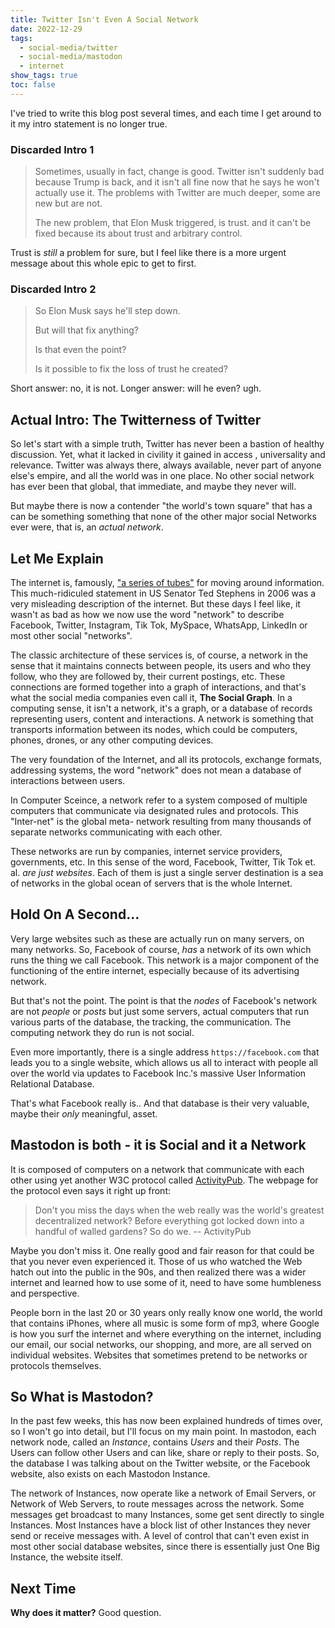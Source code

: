 ```yaml
---
title: Twitter Isn't Even A Social Network
date: 2022-12-29
tags:
  - social-media/twitter
  - social-media/mastodon
  - internet
show_tags: true
toc: false
---
```


I've tried to write this blog post several times, and each time I get around to it my intro statement is no longer true.


### Discarded Intro 1

> Sometimes, usually in fact, change is good. Twitter isn't suddenly bad because Trump is back, and it isn't all fine now that he says he won't actually use it. 
> The problems with Twitter are much deeper, some are new but are not. 
> 
> The new problem, that Elon Musk triggered, is trust. and it can't be fixed because its about trust and arbitrary control. 

Trust is *still* a problem for sure, but I feel like there is a more urgent message about this whole epic to get to first.

### Discarded Intro 2

>So Elon Musk says he'll step down. 
> 
>But will that fix anything? 
>
>Is that even the point? 
>
>Is it possible to fix the loss of trust he created? 

Short answer: no, it is not. Longer answer: will he even? ugh.

## Actual Intro: The Twitterness of Twitter
So let's start with a simple truth, Twitter has never been a bastion of healthy discussion. 
Yet, what it lacked in civility it gained in access , universality and relevance. 
Twitter was always there, always available, never part of anyone else's empire, and all the world was in one place. 
No other social network has ever been that global, that immediate, and maybe they never will.

But maybe there is now a contender "the world's town square" that has a can be something something that none of the other major social Networks ever were, that is, an *actual network*. 


## Let Me Explain
The internet is, famously, ["a series of tubes"](https://en.wikipedia.org/wiki/Series_of_tubes) for moving around information. This much-ridiculed statement in US Senator Ted Stephens in 2006 was a very misleading description of the internet. But these days I feel like, it wasn't as bad as how we now use the word "network" to describe Facebook, Twitter, Instagram, Tik Tok, MySpace, WhatsApp, LinkedIn or most other social "networks". 

The classic architecture of these services is, of course, a network in the sense that it maintains connects between people, its users and who they follow, who they are followed by, their current postings, etc. These connections are formed together into a graph of interactions, and that's what the social media companies even call it, **The Social Graph**. In a computing sense, it isn't a network, it's a graph, or a database of records representing users, content and interactions. A network is something that transports information between its nodes, which could be computers, phones, drones, or any other computing devices.

The very foundation of the Internet, and all its protocols, exchange formats, addressing systems, the word "network" does not mean a database of interactions between users. 

In Computer Sceince, a network refer to a system composed of multiple computers that communicate via designated rules and protocols. This "Inter-net" is the global meta- network resulting from many thousands of separate networks communicating with each other. 

These networks are run by companies, internet service providers,
governments, etc. In this sense of the word, Facebook, Twitter, Tik Tok et. al. *are just websites*. 
Each of them is just a single server destination is a sea of networks in the global ocean of servers that is the whole Internet. 


## Hold On A Second...
Very large websites such as these are actually run on many servers, on many networks.  So, Facebook of course, *has* a network of its own which runs the thing we call Facebook. 
This network is a major component of the functioning of the entire internet, especially because of its advertising network.

But that's not the point. The point is that the *nodes* of Facebook's network are not *people* or *posts* but just some servers, actual computers that run various parts of the database, the tracking, the communication. The computing network they do run is not social.

Even more importantly, there is a single address `https://facebook.com` that leads you to a single website, which allows us all to interact with people all over the world via updates to Facebook Inc.'s massive User Information Relational Database. 

That's what Facebook really is.. 
And that database is their very valuable, maybe their *only* meaningful, asset. 


## Mastodon is both - it is Social and it a Network


It is composed of computers on a network that communicate with each other using yet another W3C protocol called [ActivityPub](https://activitypub.rocks/). The webpage for the protocol even says it right up front:

> Don't you miss the days when the web really was the world's greatest decentralized network? Before everything got locked down into a handful of walled gardens? So do we. -- ActivityPub


Maybe you don't miss it. One really good and fair reason for that could be that you never even experienced it. Those of us who watched the Web hatch out into the public in the 90s, and then realized there was a wider internet and learned how to use some of it, need to have some humbleness and perspective. 

People born in the last 20 or 30 years only really know one world, the world that contains iPhones, where all music is some form of mp3, where Google is how you surf the internet and where everything on the internet, including our email, our social networks, our shopping, and more, are all served on individual websites. Websites that sometimes pretend to be networks or protocols themselves. 



## So What is Mastodon?

In the past few weeks, this has now been explained hundreds of times over, so I won't go into detail, but I'll focus on my main point.
In mastodon, each network node, called an *Instance*, contains *Users* and their *Posts*. The Users can follow other Users and can like, share or reply to their posts. So, the database I was talking about on the Twitter website, or the Facebook website, also exists on each Mastodon Instance. 

The network of Instances, now operate like a network of Email Servers, or Network of Web Servers, to route messages across the network. Some messages get broadcast to many Instances, some get sent directly to single Instances. Most Instances have a block list of other Instances they never send or receive messages with. A level of control that can't even exist in most other social database websites, since there is essentially just One Big Instance, the website itself.

## Next Time
**Why does it matter?** Good question.
